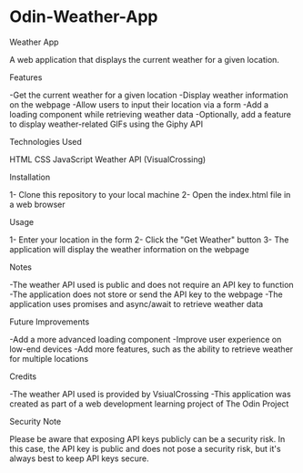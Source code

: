 # Odin-Weather-App

Weather App

A web application that displays the current weather for a given location.

Features

-Get the current weather for a given location
-Display weather information on the webpage
-Allow users to input their location via a form
-Add a loading component while retrieving weather data
-Optionally, add a feature to display weather-related GIFs using the Giphy API

Technologies Used

HTML
CSS
JavaScript
Weather API (VisualCrossing)

Installation

1- Clone this repository to your local machine
2- Open the index.html file in a web browser

Usage

1- Enter your location in the form
2- Click the "Get Weather" button
3- The application will display the weather information on the webpage

Notes

-The weather API used is public and does not require an API key to function
-The application does not store or send the API key to the webpage
-The application uses promises and async/await to retrieve weather data

Future Improvements

-Add a more advanced loading component
-Improve user experience on low-end devices
-Add more features, such as the ability to retrieve weather for multiple locations

Credits

-The weather API used is provided by VsiualCrossing
-This application was created as part of a web development learning project of The Odin Project

Security Note

Please be aware that exposing API keys publicly can be a security risk. In this case, the API key is public and does not pose a security risk, but it's always best to keep API keys secure.